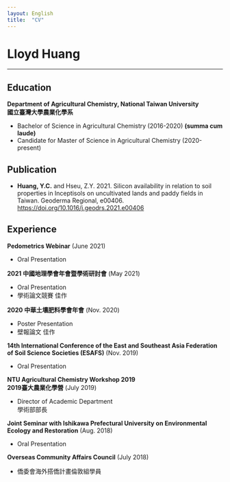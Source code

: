 ```yaml
---
layout: English
title:  "CV"
---  
```

# Lloyd Huang  


***
## Education  
**Department of Agricultural Chemistry, National Taiwan University  <br/>國立臺灣大學農業化學系**  
- Bachelor of Science in Agricultural Chemistry (2016-2020) **(summa cum laude)**
- Candidate for Master of Science in Agricultural Chemistry (2020-present)

## Publication  
- **Huang, Y.C.** and Hseu, Z.Y. 2021. Silicon availability in relation to soil properties in Inceptisols on uncultivated lands and paddy fields in Taiwan. Geoderma Regional, e00406. <a href="https://doi.org/10.1016/j.geodrs.2021.e00406" target="_blank">https://doi.org/10.1016/j.geodrs.2021.e00406</a>  

## Experience
**Pedometrics Webinar** (June 2021)
- Oral Presentation  

**2021 中國地理學會年會暨學術研討會** (May 2021)
- Oral Presentation
- 學術論文競賽 佳作  

**2020 中華土壤肥料學會年會** (Nov. 2020)
- Poster Presentation
- 壁報論文 佳作  

**14th International Conference of the East and Southeast Asia Federation of Soil Science Societies (ESAFS)** (Nov. 2019)
- Oral Presentation

**NTU Agricultural Chemistry Workshop 2019 <br/> 2019臺大農業化學營** (July 2019)
- Director of Academic Department <br> 學術部部長

**Joint Seminar with Ishikawa Prefectural University on Environmental Ecology and Restoration** (Aug. 2018)
- Oral Presentation

**Overseas Community Affairs Council** (July 2018)
- 僑委會海外搭僑計畫倫敦組學員

